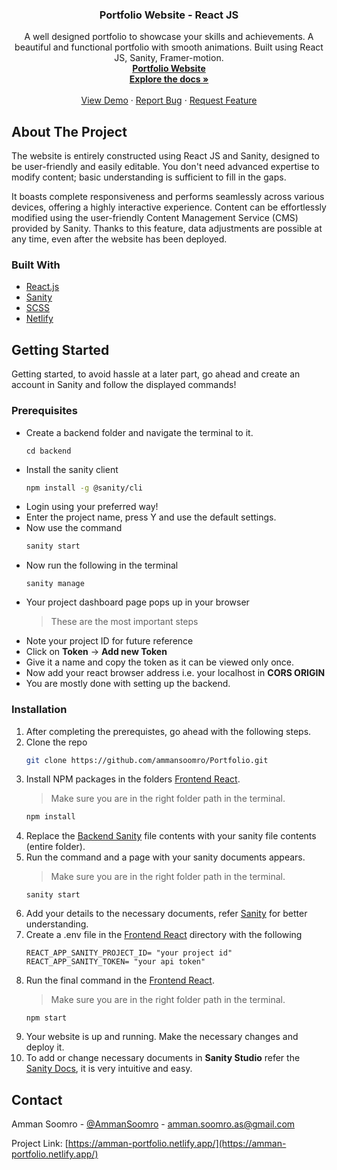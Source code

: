 <h3 align="center">Portfolio Website - React JS</h3>

  <p align="center">
    A well designed portfolio to showcase your skills and achievements. A beautiful and functional portfolio with smooth animations. Built using React JS, Sanity, Framer-motion.
    <br />
    <a href="https://amman-portfolio.netlify.app/" target="_blank" rel="noreferrer"><strong>Portfolio Website</strong></a>
    <br />
    <a href="https://github.com/ammansoomro/Portfolio"><strong>Explore the docs »</strong></a>
    <br />
    <br />
    <a href="https://amman-portfolio.netlify.app/" target="_blank" rel="noreferrer">View Demo</a>
    ·
    <a href="https://github.com/ammansoomro/Portfolio/issues">Report Bug</a>
    ·
    <a href="https://github.com/ammansoomro/Portfolio/issues">Request Feature</a>
  </p>
</div>

<!-- ABOUT THE PROJECT -->

## About The Project
The website is entirely constructed using React JS and Sanity, designed to be user-friendly and easily editable. You don't need advanced expertise to modify content; basic understanding is sufficient to fill in the gaps.

It boasts complete responsiveness and performs seamlessly across various devices, offering a highly interactive experience. Content can be effortlessly modified using the user-friendly Content Management Service (CMS) provided by Sanity. Thanks to this feature, data adjustments are possible at any time, even after the website has been deployed.

### Built With

- [React.js](https://reactjs.org/)
- [Sanity](https://www.sanity.io/)
- [SCSS](https://sass-lang.com/)
- [Netlify](https://www.netlify.com/)

<!-- GETTING STARTED -->

## Getting Started

Getting started, to avoid hassle at a later part, go ahead and create an account in Sanity and follow the displayed commands!

### Prerequisites

- Create a backend folder and navigate the terminal to it.
  ```
  cd backend
  ```
- Install the sanity client
  ```sh
  npm install -g @sanity/cli
  ```
- Login using your preferred way!
- Enter the project name, press Y and use the default settings.
- Now use the command
  ```sh
  sanity start
  ```
- Now run the following in the terminal
  ```
  sanity manage
  ```
- Your project dashboard page pops up in your browser
  > These are the most important steps
- Note your project ID for future reference
- Click on **Token** -> **Add new Token**
- Give it a name and copy the token as it can be viewed only once.
- Now add your react browser address i.e. your localhost in **CORS ORIGIN**
- You are mostly done with setting up the backend.

### Installation

1. After completing the prerequistes, go ahead with the following steps.
2. Clone the repo
   ```sh
   git clone https://github.com/ammansoomro/Portfolio.git
   ```
3. Install NPM packages in the folders [Frontend React](/frontend_react).
   > Make sure you are in the right folder path in the terminal.
   ```sh
   npm install
   ```
4. Replace the [Backend Sanity](/backend_sanity) file contents with your sanity file contents (entire folder).
5. Run the command and a page with your sanity documents appears.
   > Make sure you are in the right folder path in the terminal.
   ```
   sanity start
   ```
6. Add your details to the necessary documents, refer [Sanity](https://www.sanity.io/docs) for better understanding.
7. Create a .env file in the [Frontend React](/frontend_react) directory with the following
   ```
   REACT_APP_SANITY_PROJECT_ID= "your project id"
   REACT_APP_SANITY_TOKEN= "your api token"
   ```
8. Run the final command in the [Frontend React](/frontend_react).
   > Make sure you are in the right folder path in the terminal.
   ```
   npm start
   ```
9. Your website is up and running. Make the necessary changes and deploy it.
10. To add or change necessary documents in **Sanity Studio** refer the [Sanity Docs](https://sanity.io/docs), it is very intuitive and easy.

<!-- CONTACT -->

## Contact

Amman Soomro - [@AmmanSoomro](https://instagram.com/ammansoomro) - amman.soomro.as@gmail.com

Project Link: [https://amman-portfolio.netlify.app/](https://amman-portfolio.netlify.app/)
